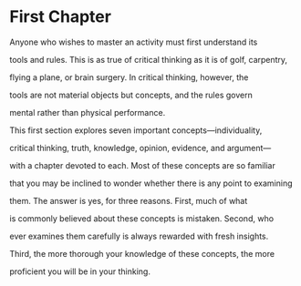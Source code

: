 # First Chapter

Anyone who wishes to master an activity must first understand its

tools and rules. This is as true of critical thinking as it is of golf, carpentry,

flying a plane, or brain surgery. In critical thinking, however, the

tools are not material objects but concepts, and the rules govern

mental rather than physical performance.



This first section explores seven important concepts—individuality,

critical thinking, truth, knowledge, opinion, evidence, and argument—

with a chapter devoted to each. Most of these concepts are so familiar

that you may be inclined to wonder whether there is any point to examining

them. The answer is yes, for three reasons. First, much of what

is commonly believed about these concepts is mistaken. Second, who

ever examines them carefully is always rewarded with fresh insights.

Third, the more thorough your knowledge of these concepts, the more

proficient you will be in your thinking.

